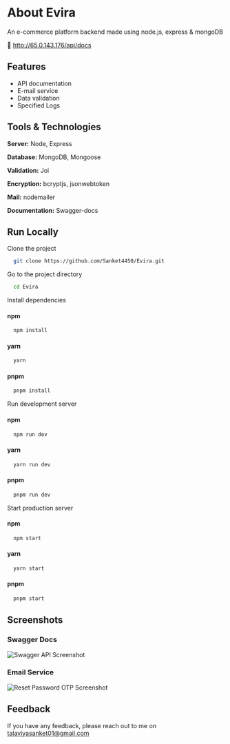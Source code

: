 
# About Evira

An e-commerce platform backend made using node.js, express & mongoDB

🔗 http://65.0.143.176/api/docs


## Features

- API documentation
- E-mail service
- Data validation
- Specified Logs

## Tools & Technologies

**Server:** Node, Express

**Database:** MongoDB, Mongoose

**Validation:** Joi

**Encryption:** bcryptjs, jsonwebtoken

**Mail:** nodemailer

**Documentation:** Swagger-docs
## Run Locally

Clone the project

```bash
  git clone https://github.com/Sanket4450/Evira.git
```

Go to the project directory

```bash
  cd Evira
```

Install dependencies

#### npm

```bash
  npm install
```

#### yarn

```bash
  yarn
```

#### pnpm

```bash
  pnpm install
```

Run development server

#### npm

```bash
  npm run dev
```

#### yarn

```bash
  yarn run dev
```

#### pnpm

```bash
  pnpm run dev
```

Start production server

#### npm

```bash
  npm start
```

#### yarn

```bash
  yarn start
```

#### pnpm

```bash
  pnpm start
```
## Screenshots

### Swagger Docs

![Swagger API Screenshot](https://firebasestorage.googleapis.com/v0/b/evira-b42be.appspot.com/o/evira-docs-image.png?alt=media&token=27a28a5d-191d-47ac-a5f3-e2fa1f9fd707)

### Email Service

![Reset Password OTP Screenshot](https://firebasestorage.googleapis.com/v0/b/evira-b42be.appspot.com/o/evira-email.png?alt=media&token=f16436f0-cf16-4d37-9757-a4da0d9e84ed)
## Feedback

If you have any feedback, please reach out to me on talaviyasanket01@gmail.com
